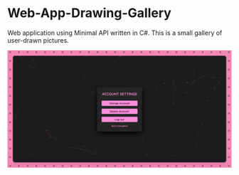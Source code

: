 # Web-App-Drawing-Gallery
Web application using Minimal API written in C#. This is a small gallery of user-drawn pictures.

![Account Settings](https://github.com/pasuii18/Web-App-Drawing-Gallery/blob/main/Project%20Screenshots/Account.png)
